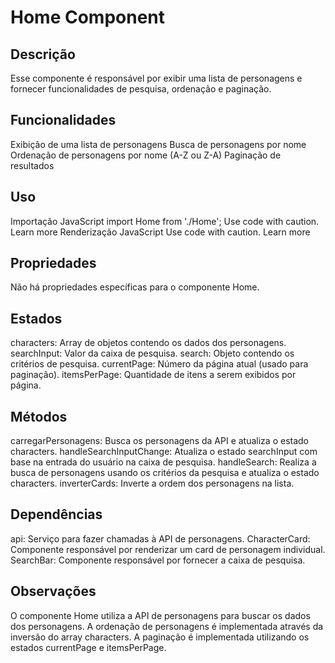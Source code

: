 # Home Component

## Descrição

Esse componente é responsável por exibir uma lista de personagens e fornecer funcionalidades de pesquisa, ordenação e paginação.

## Funcionalidades

Exibição de uma lista de personagens
Busca de personagens por nome
Ordenação de personagens por nome (A-Z ou Z-A)
Paginação de resultados

## Uso

Importação
JavaScript
import Home from './Home';
Use code with caution. Learn more
Renderização
JavaScript
<Home />
Use code with caution. Learn more

## Propriedades

Não há propriedades específicas para o componente Home.

## Estados

characters: Array de objetos contendo os dados dos personagens.
searchInput: Valor da caixa de pesquisa.
search: Objeto contendo os critérios de pesquisa.
currentPage: Número da página atual (usado para paginação).
itemsPerPage: Quantidade de itens a serem exibidos por página.

## Métodos

carregarPersonagens: Busca os personagens da API e atualiza o estado characters.
handleSearchInputChange: Atualiza o estado searchInput com base na entrada do usuário na caixa de pesquisa.
handleSearch: Realiza a busca de personagens usando os critérios da pesquisa e atualiza o estado characters.
inverterCards: Inverte a ordem dos personagens na lista.

## Dependências

api: Serviço para fazer chamadas à API de personagens.
CharacterCard: Componente responsável por renderizar um card de personagem individual.
SearchBar: Componente responsável por fornecer a caixa de pesquisa.

## Observações

O componente Home utiliza a API de personagens para buscar os dados dos personagens.
A ordenação de personagens é implementada através da inversão do array characters.
A paginação é implementada utilizando os estados currentPage e itemsPerPage.
